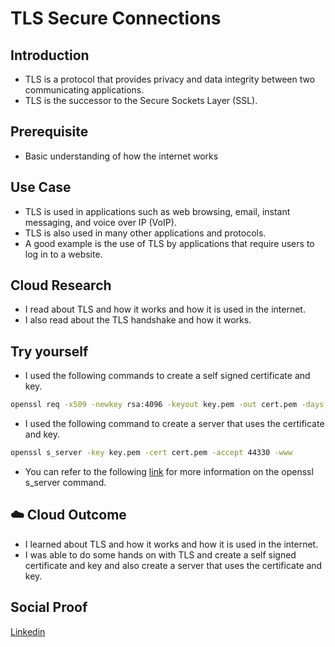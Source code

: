 # TLS Secure Connections

## Introduction

- TLS is a protocol that provides privacy and data integrity between two communicating applications.
- TLS is the successor to the Secure Sockets Layer (SSL).

## Prerequisite

- Basic understanding of how the internet works

## Use Case

- TLS is used in applications such as web browsing, email, instant messaging, and voice over IP (VoIP).
- TLS is also used in many other applications and protocols.
- A good example is the use of TLS by applications that require users to log in to a website.

## Cloud Research

- I read about TLS and how it works and how it is used in the internet.
- I also read about the TLS handshake and how it works.

## Try yourself

- I used the following commands to create a self signed certificate and key.

```bash
openssl req -x509 -newkey rsa:4096 -keyout key.pem -out cert.pem -days 365
```

- I used the following command to create a server that uses the certificate and key.

```bash
openssl s_server -key key.pem -cert cert.pem -accept 44330 -www
```

- You can refer to the following [link](https://www.openssl.org/docs/man1.1.1/man1/openssl-s_server.html) for more information on the openssl s_server command.

## ☁️ Cloud Outcome

- I learned about TLS and how it works and how it is used in the internet.
- I was able to do some hands on with TLS and create a self signed certificate and key and also create a server that uses the certificate and key.

## Social Proof

[Linkedin](https://www.linkedin.com/posts/pankaj-biradar_100daysofcloud-tls-secureconnections-activity-7134563962007781377-r3tg)
